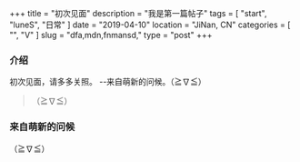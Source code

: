 +++
title = "初次见面"
description = "我是第一篇帖子"
tags = [ "start", "luneS", "日常" ]
date = "2019-04-10"
location = "JiNan, CN"
categories = [
  "",
  "V"
]
slug = "dfa,mdn,fnmansd,"
type = "post"
+++

### **介绍** 
初次见面，请多多关照。 --来自萌新的问候。（≧∇≦）

> （≧∇≦）

### 来自萌新的问候
（≧∇≦）